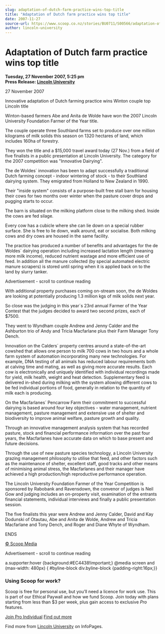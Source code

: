 ```yaml
---
slug: adaptation-of-dutch-farm-practice-wins-top-title
title: "Adaptation of Dutch farm practice wins top title"
date: 2007-11-27
source-url: https://www.scoop.co.nz/stories/BU0711/S00566/adaptation-of-dutch-farm-practice-wins-top-title.htm
author: lincoln-university
---
```

Adaptation of Dutch farm practice wins top title
================================================

**Tuesday, 27 November 2007, 5:25 pm**  
**Press Release: [Lincoln University](https://info.scoop.co.nz/Lincoln_University)**

27 November 2007

Innovative adaptation of Dutch farming practice wins Winton couple top Lincoln title

  
Winton-based farmers Abe and Anita de Wolde have won the 2007 Lincoln University Foundation Farmer of the Year title.

The couple operate three Southland farms set to produce over one million kilograms of milk solids this season on 1320 hectares of land, which includes 160ha of forestry.

They won the title and a $15,000 travel award today (27 Nov.) from a field of five finalists in a public presentation at Lincoln University. The category for the 2007 competition was "Innovative Dairying".

The de Woldes´ innovation has been to adapt successfully a traditional Dutch farming concept - indoor wintering of stock - to their Southland dairying system. They emigrated from Holland to New Zealand in 1990.

Their "inside system" consists of a purpose-built free stall barn for housing their cows for two months over winter when the pasture cover drops and pugging starts to occur.

The barn is situated on the milking platform close to the milking shed. Inside the cows are fed silage.

Every cow has a cubicle where she can lie down on a special rubber surface. She is free to lie down, walk around, eat or socialise. Both milking cows and dry cows are housed in the same facility.

The practice has produced a number of benefits and advantages for the de Woldes´ dairying operation including increased lactation length (meaning more milk income), reduced nutrient wastage and more efficient use of feed. In addition all the manure collected (by special automated electric manure scrapers) is stored until spring when it is applied back on to the land by slurry tanker.

Advertisement - scroll to continue reading





With additional property purchases coming on-stream soon, the de Woldes are looking at potentially producing 1.3 million kgs of milk solids next year.

So close was the judging in this year´s 23rd annual Farmer of the Year Contest that the judges decided to award two second prizes, each of $7500.

They went to Wyndham couple Andrew and Jenny Calder and the Ashburton trio of Andy and Tricia Macfarlane plus their Farm Manager Tony Dench.

Innovation on the Calders´ property centres around a state-of-the-art cowshed that allows one person to milk 700 cows in two hours and a whole farm system of automation incorporating many new technologies. For example, DNA testing of all animals has reduced labour requirements both at calving time and mating, as well as giving more accurate results. Each cow is electronically and uniquely identified with individual recordings made for yield, milk health, weight and heat detection. Supplementary feed is delivered in-shed during milking with the system allowing different cows to be fed individual portions of food, generally in relation to the quantity of milk each is producing.

On the Macfarlanes´ Pencarrow Farm their commitment to successful dairying is based around four key objectives - water management, nutrient management, pasture management and extensive use of shelter and biodiversity to improve animal welfare, pasture growth and quality.

Through an innovative management analysis system that has recorded pasture, stock and financial performance information over the past four years, the Macfarlanes have accurate data on which to base present and future decisions.

Through the use of new pasture species technology, a Lincoln University grazing management philosophy to utilise that feed, and other factors such as the maintenance of shelter, excellent staff, good tracks and other means of minimising animal stress, the Macfarlanes and their manager have achieved a high production/high reproductive performance operation.

The Lincoln University Foundation Farmer of the Year Competition is sponsored by Rabobank and Ravensdown, the convenor of judges is Neil Gow and judging includes an on-property visit, examination of the entrants financial statements, individual interviews and finally a public presentation session.

The five finalists this year were Andrew and Jenny Calder, David and Kay Dodunski of Otautau, Abe and Anita de Wolde, Andrew and Tricia Macfarlane and Tony Dench, and Roger and Diane Whyte of Wyndham.

ENDS

[© Scoop Media](http://www.scoop.co.nz/about/terms.html)  

Advertisement - scroll to continue reading



a.supporter:hover {background:#EC4438!important;} @media screen and (max-width: 480px) { #byline-block div.byline-block {padding-right:16px;}}

### Using Scoop for work?

Scoop is free for personal use, but you’ll need a licence for work use. This is part of our Ethical Paywall and how we fund Scoop. Join today with plans starting from less than $3 per week, plus gain access to exclusive _Pro_ features.  
  
[Join Pro Individual](https://pro.scoop.co.nz/Individual/?from=ProIn24) [Find out more](https://pro.scoop.co.nz/using-scoop-for-work/?from=ProIn24)

Find more from [Lincoln University](https://info.scoop.co.nz/Lincoln_University) on InfoPages.
